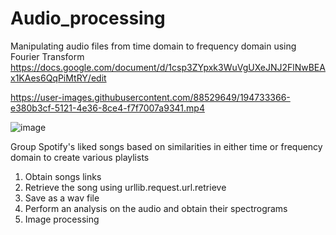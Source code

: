 # Audio_processing

Manipulating audio files from time domain to frequency domain using Fourier Transform<br>
https://docs.google.com/document/d/1csp3ZYpxk3WuVgUXeJNJ2FlNwBEAx1KAes6QqPiMtRY/edit


https://user-images.githubusercontent.com/88529649/194733366-e380b3cf-5121-4e36-8ce4-f7f7007a9341.mp4

![image](https://user-images.githubusercontent.com/88529649/196334122-dae68c4c-3f37-42c3-af0a-e44dfc7ca1a9.png)


Group Spotify's liked songs based on similarities in either time or frequency domain to create various playlists<br>

1. Obtain songs links
2. Retrieve the song using urllib.request.url.retrieve
3. Save as a wav file 
4. Perform an analysis on the audio and obtain their spectrograms
5. Image processing
